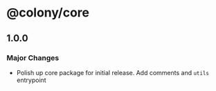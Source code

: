 # @colony/core

## 1.0.0

### Major Changes

- Polish up core package for initial release. Add comments and `utils` entrypoint
